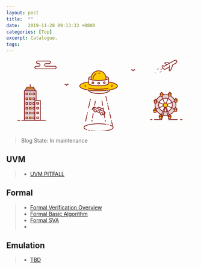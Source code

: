 ```yaml
---
layout: post
title:  ""
date:   2019-11-28 09:13:33 +0800
categories: [Top]
excerpt: Catalogue.
tags:
---
```


![](https://raw.githubusercontent.com/EmulateSpace/GIFBaseX/master/RPI/GIF000204.gif)

> Blog State: In maintenance

## <span id="UVM">UVM</span>

> - [UVM PITFALL](../uvm-pitfalls)

## <span id="UVM">Formal</span>

> - [Formal Verification Overview](../formal-overview)
> - [Formal  Basic Algorithm](../formal-basic-algorithm)
> - [Formal SVA](../formal-sva)
> - 



## Emulation

> - [TBD]()



